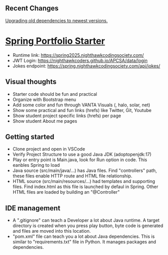 ## Recent Changes

[Upgrading old dependencies to newest versions.](https://github.com/nighthawkcoders/spring_portfolio/issues/12)

# [Spring Portfolio Starter](https://nighthawkcodingsociety.com/projectsearch/details/Spring%20Portfolio%20Starter)

- Runtime link: https://spring2025.nighthawkcodingsociety.com/
- JWT Login: https://nighthawkcoders.github.io/APCSA/data/login
- Jokes endpoint: https://spring.nighthawkcodingsociety.com/api/jokes/



## Visual thoughts

- Starter code should be fun and practical
- Organize with Bootstrap menu 
- Add some color and fun through VANTA Visuals (, halo, solar, net)
- Show some practical and fun links (hrefs) like Twitter, Git, Youtube
- Show student project specific links (hrefs) per page
- Show student About me pages

## Getting started

- Clone project and open in VSCode
- Verify Project Structure to use a good Java JDK (adoptopenjdk:17)
- Play or entry point is Main.java, look for Run option in code.  This eanbles Spring to load
- Java source (src/main/java/...) has Java files.  Find "controllers" path, these files enable HTTP route and HTML file relationship.
- HTML source (src/main/resources/...) had templates and supporting files.  Find index.html as this file is launched by defaul in Spring.  Other HTML files are loaded by building an "@Controller"

## IDE management

- A ".gitignore" can teach a Developer a lot about Java runtime.  A target directory is created when you press play button, byte code is generated and files are moved into this location.
- "pom.xml" file can teach you a lot about Java dependencies.  This is similar to "requirements.txt" file in Python.  It manages packages and dependencies.
